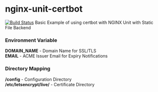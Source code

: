 # nginx-unit-certbot
[![Build Status](https://ci.siwatsystem.com/buildStatus/icon?job=nginx-unit-certbot)](https://ci.siwatsystem.com/job/nginx-unit-certbot/)
Basic Example of using certbot with NGINX Unit with Static File Backend

### Environment Variable
**DOMAIN_NAME** - Domain Name for SSL/TLS<br/>
**EMAIL** - ACME Issuer Email for Expiry Notifications<br/>

### Directory Mapping
**/config** - Configuration Directory<br/>
**/etc/letsencrypt/live/** - Certificate Directory<br/>
